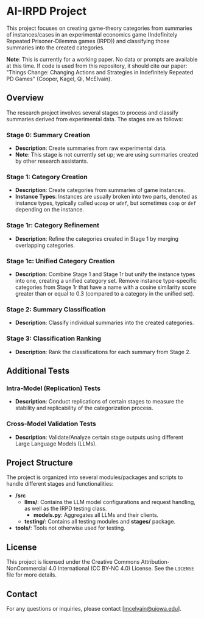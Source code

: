 # AI-IRPD Project

This project focuses on creating game-theory categories from summaries of instances/cases in an experimental economics game (Indefinitely Repeated Prisoner-Dilemma games (IRPD)) and classifying those summaries into the created categories.

**Note**: This is currently for a working paper. No data or prompts are available at this time. If code is used from this repository, it should cite our paper: "Things Change: Changing Actions and Strategies in Indefinitely Repeated PD Games" (Cooper, Kagel, Qi, McElvain).

## Overview

The research project involves several stages to process and classify summaries derived from experimental data. The stages are as follows:

### Stage 0: Summary Creation

- **Description**: Create summaries from raw experimental data.
- **Note**: This stage is not currently set up; we are using summaries created by other research assistants.

### Stage 1: Category Creation

- **Description**: Create categories from summaries of game instances.
- **Instance Types**: Instances are usually broken into two parts, denoted as instance types, typically called `ucoop` or `udef`, but sometimes `coop` or `def` depending on the instance.

### Stage 1r: Category Refinement

- **Description**: Refine the categories created in Stage 1 by merging overlapping categories.

### Stage 1c: Unified Category Creation

- **Description**: Combine Stage 1 and Stage 1r but unify the instance types into one, creating a unified category set. Remove instance type-specific categories from Stage 1r that have a name with a cosine similarity score greater than or equal to 0.3 (compared to a category in the unified set).

### Stage 2: Summary Classification

- **Description**: Classify individual summaries into the created categories.

### Stage 3: Classification Ranking

- **Description**: Rank the classifications for each summary from Stage 2.

## Additional Tests

### Intra-Model (Replication) Tests

- **Description**: Conduct replications of certain stages to measure the stability and replicability of the categorization process.

### Cross-Model Validation Tests

- **Description**: Validate/Analyze certain stage outputs using different Large Language Models (LLMs).

## Project Structure

The project is organized into several modules/packages and scripts to handle different stages and functionalities:

- **/src**
  - **llms/**: Contains the LLM model configurations and request handling, as well as the IRPD testing class.
    - **models.py**: Aggregates all LLMs and their clients.
  - **testing/**: Contains all testing modules and **stages/** package.
- **tools/**: Tools not otherwise used for testing.

## License

This project is licensed under the Creative Commons Attribution-NonCommercial 4.0 International (CC BY-NC 4.0) License. See the `LICENSE` file for more details.

## Contact

For any questions or inquiries, please contact [mcelvain@uiowa.edu].
